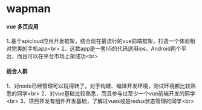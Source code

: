 # wapman

#### vue 多页应用

1､基于apicloud应用开发框架，结合现在最流行的vue前端框架，打造一个体验相对完美的手机app\<br>
2、这款app是一套h5的代码适用ios，Android两个平台，而且可以在平台市场上架成功\<br>

#### 适合人群

1、对node已经管理可以玩得转了，对于构建、编译开发环境，测试环境都比较熟悉的同学\<br>
2、对vue基础比较熟悉，而且参与过至少一个vue前端开发的同学\<br>
3、项目开发有组件开发基础，了解过vuex或是redux状态管理的同学\<br>

